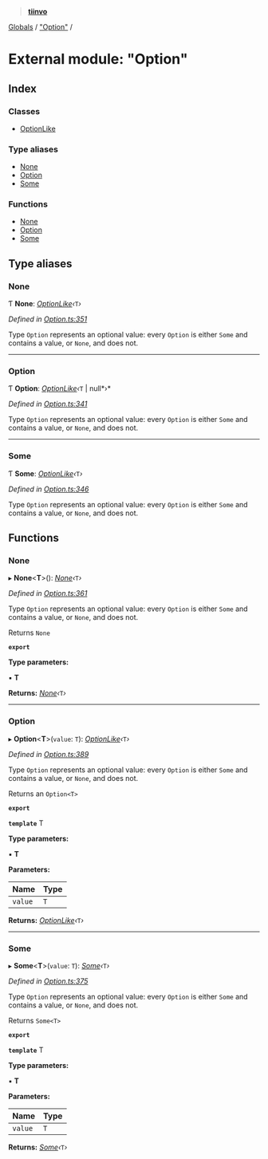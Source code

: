 > **[tiinvo](../README.md)**

[Globals](../README.md) / ["Option"](_option_.md) /

# External module: "Option"

## Index

### Classes

* [OptionLike](../classes/_option_.optionlike.md)

### Type aliases

* [None](_option_.md#none)
* [Option](_option_.md#option)
* [Some](_option_.md#some)

### Functions

* [None](_option_.md#none)
* [Option](_option_.md#option)
* [Some](_option_.md#some)

## Type aliases

###  None

Ƭ **None**: *[OptionLike](../classes/_option_.optionlike.md)‹*`T`*›*

*Defined in [Option.ts:351](https://github.com/OctoD/tiinvo/blob/36b3998/src/Option.ts#L351)*

Type `Option` represents an optional value: every `Option` is either
`Some` and contains a value, or `None`, and does not.

___

###  Option

Ƭ **Option**: *[OptionLike](../classes/_option_.optionlike.md)‹*`T` | null*›*

*Defined in [Option.ts:341](https://github.com/OctoD/tiinvo/blob/36b3998/src/Option.ts#L341)*

Type `Option` represents an optional value: every `Option` is either
`Some` and contains a value, or `None`, and does not.

___

###  Some

Ƭ **Some**: *[OptionLike](../classes/_option_.optionlike.md)‹*`T`*›*

*Defined in [Option.ts:346](https://github.com/OctoD/tiinvo/blob/36b3998/src/Option.ts#L346)*

Type `Option` represents an optional value: every `Option` is either
`Some` and contains a value, or `None`, and does not.

## Functions

###  None

▸ **None**<**T**>(): *[None]()‹*`T`*›*

*Defined in [Option.ts:361](https://github.com/OctoD/tiinvo/blob/36b3998/src/Option.ts#L361)*

Type `Option` represents an optional value: every `Option` is either
`Some` and contains a value, or `None`, and does not.

Returns `None`

**`export`** 

**Type parameters:**

▪ **T**

**Returns:** *[None]()‹*`T`*›*

___

###  Option

▸ **Option**<**T**>(`value`: `T`): *[OptionLike](../classes/_option_.optionlike.md)‹*`T`*›*

*Defined in [Option.ts:389](https://github.com/OctoD/tiinvo/blob/36b3998/src/Option.ts#L389)*

Type `Option` represents an optional value: every `Option` is either
`Some` and contains a value, or `None`, and does not.

Returns an `Option<T>`

**`export`** 

**`template`** T

**Type parameters:**

▪ **T**

**Parameters:**

Name | Type |
------ | ------ |
`value` | `T` |

**Returns:** *[OptionLike](../classes/_option_.optionlike.md)‹*`T`*›*

___

###  Some

▸ **Some**<**T**>(`value`: `T`): *[Some]()‹*`T`*›*

*Defined in [Option.ts:375](https://github.com/OctoD/tiinvo/blob/36b3998/src/Option.ts#L375)*

Type `Option` represents an optional value: every `Option` is either
`Some` and contains a value, or `None`, and does not.

Returns `Some<T>`

**`export`** 

**`template`** T

**Type parameters:**

▪ **T**

**Parameters:**

Name | Type |
------ | ------ |
`value` | `T` |

**Returns:** *[Some]()‹*`T`*›*